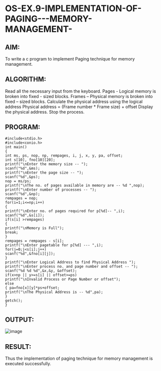 # OS-EX.9-IMPLEMENTATION-OF-PAGING---MEMORY-MANAGEMENT-

## AIM:
To write a c program to implement Paging technique for memory management.

## ALGORITHM:
Read all the necessary input from the keyboard.
Pages - Logical memory is broken into fixed - sized blocks.
Frames – Physical memory is broken into fixed – sized blocks.
Calculate the physical address using the logical address
Physical address = (Frame number * Frame size) + offset
Display the physical address.
Stop the process.

## PROGRAM:
```
#include<stdio.h>
#include<conio.h>
int main()
{
int ms, ps, nop, np, rempages, i, j, x, y, pa, offset;
int s[10], fno[10][20];
printf("\nEnter the memory size -- ");
scanf("%d",&ms);
printf("\nEnter the page size -- ");
scanf("%d",&ps);
nop = ms/ps;
printf("\nThe no. of pages available in memory are -- %d ",nop);
printf("\nEnter number of processes -- ");
scanf("%d",&np);
rempages = nop;
for(i=1;i<=np;i++)
{
printf("\nEnter no. of pages required for p[%d]-- ",i);
scanf("%d",&s[i]);
if(s[i] >rempages)
{
printf("\nMemory is Full");
break;
}
rempages = rempages - s[i];
printf("\nEnter pagetable for p[%d] --- ",i);
for(j=0;j<s[i];j++)
scanf("%d",&fno[i][j]);
}
printf("\nEnter Logical Address to find Physical Address ");
printf("\nEnter process no. and page number and offset -- ");
scanf("%d %d %d",&x,&y, &offset);
if(x>np || y>=s[i] || offset>=ps)
printf("\nInvalid Process or Page Number or offset");
else
{ pa=fno[x][y]*ps+offset;
printf("\nThe Physical Address is -- %d",pa);
}
getch();
}
```

## OUTPUT:
![image](https://github.com/Madhav005/OS-EX.9-IMPLEMENTATION-OF-PAGING---MEMORY-MANAGEMENT-/assets/110885274/def214b0-642f-4a1a-ad17-a334894480aa)

## RESULT:
Thus the implementation of paging technique for memory management is executed successfully.
